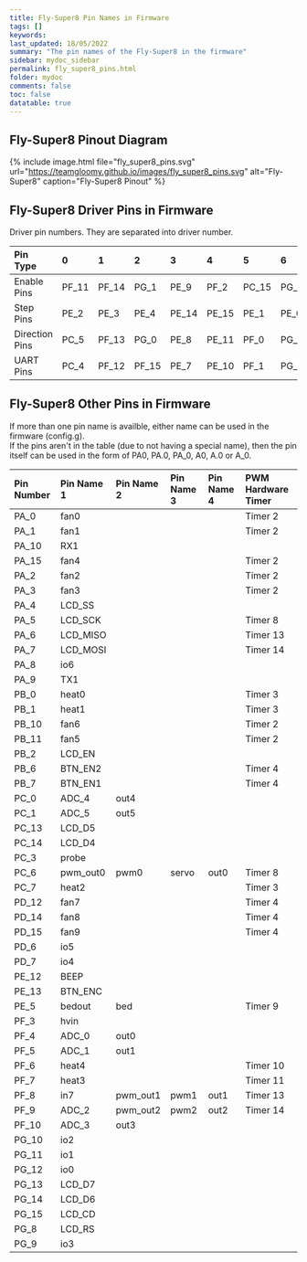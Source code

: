 ```yaml
---
title: Fly-Super8 Pin Names in Firmware
tags: []
keywords: 
last_updated: 18/05/2022
summary: "The pin names of the Fly-Super8 in the firmware"
sidebar: mydoc_sidebar
permalink: fly_super8_pins.html
folder: mydoc
comments: false
toc: false
datatable: true
---
```


## Fly-Super8 Pinout Diagram

{% include image.html file="fly_super8_pins.svg" url="https://teamgloomy.github.io/images/fly_super8_pins.svg" alt="Fly-Super8" caption="Fly-Super8 Pinout" %}

## Fly-Super8 Driver Pins in Firmware

Driver pin numbers. They are separated into driver number.

<div class="datatable-begin"></div>

|Pin Type|0|1|2|3|4|5|6|7|
| :------------- |:-------------|:-------------|:-------------|:-------------|:-------------|:-------------|:-------------|:-------------|
|Enable Pins|PF_11|PF_14|PG_1|PE_9|PF_2|PC_15|PG_4|PG_7|
|Step Pins|PE_2|PE_3|PE_4|PE_14|PE_15|PE_1|PE_0|PE_6|
|Direction Pins|PC_5|PF_13|PG_0|PE_8|PE_11|PF_0|PG_3|PG_6|
|UART Pins|PC_4|PF_12|PF_15|PE_7|PE_10|PF_1|PG_2|PG_5|

<div class="datatable-end"></div>

## Fly-Super8 Other Pins in Firmware 

If more than one pin name is availble, either name can be used in the firmware (config.g).  
If the pins aren't in the table (due to not having a special name), then the pin itself can be used in the form of PA0, PA.0, PA_0, A0, A.0 or A_0.  

<div class="datatable-begin"></div>

|Pin Number|Pin Name 1|Pin Name 2|Pin Name 3|Pin Name 4|PWM Hardware Timer|
| :------------- |:-------------|:-------------|:-------------|:-------------|:-------------|
|PA_0|fan0||||Timer 2|
|PA_1|fan1||||Timer 2|
|PA_10|RX1|||||
|PA_15|fan4||||Timer 2|
|PA_2|fan2||||Timer 2|
|PA_3|fan3||||Timer 2|
|PA_4|LCD_SS|||||
|PA_5|LCD_SCK||||Timer 8|
|PA_6|LCD_MISO||||Timer 13|
|PA_7|LCD_MOSI||||Timer 14|
|PA_8|io6|||||
|PA_9|TX1|||||
|PB_0|heat0||||Timer 3|
|PB_1|heat1||||Timer 3|
|PB_10|fan6||||Timer 2|
|PB_11|fan5||||Timer 2|
|PB_2|LCD_EN|||||
|PB_6|BTN_EN2||||Timer 4|
|PB_7|BTN_EN1||||Timer 4|
|PC_0|ADC_4|out4||||
|PC_1|ADC_5|out5||||
|PC_13|LCD_D5|||||
|PC_14|LCD_D4|||||
|PC_3|probe|||||
|PC_6|pwm_out0|pwm0|servo|out0|Timer 8|
|PC_7|heat2||||Timer 3|
|PD_12|fan7||||Timer 4|
|PD_14|fan8||||Timer 4|
|PD_15|fan9||||Timer 4|
|PD_6|io5|||||
|PD_7|io4|||||
|PE_12|BEEP|||||
|PE_13|BTN_ENC|||||
|PE_5|bedout|bed|||Timer 9|
|PF_3|hvin|||||
|PF_4|ADC_0|out0||||
|PF_5|ADC_1|out1||||
|PF_6|heat4||||Timer 10|
|PF_7|heat3||||Timer 11|
|PF_8|in7|pwm_out1|pwm1|out1|Timer 13|
|PF_9|ADC_2|pwm_out2|pwm2|out2|Timer 14|
|PF_10|ADC_3|out3||||
|PG_10|io2|||||
|PG_11|io1|||||
|PG_12|io0|||||
|PG_13|LCD_D7|||||
|PG_14|LCD_D6|||||
|PG_15|LCD_CD|||||
|PG_8|LCD_RS|||||
|PG_9|io3|||||

<div class="datatable-end"></div>